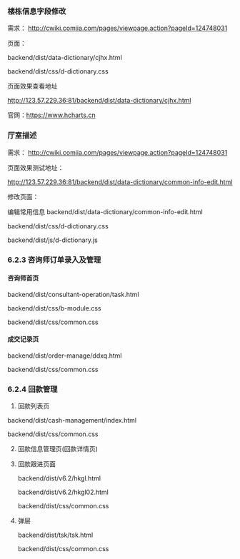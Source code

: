 ### 楼栋信息字段修改

需求： http://cwiki.comjia.com/pages/viewpage.action?pageId=124748031

页面：

backend/dist/data-dictionary/cjhx.html

backend/dist/css/d-dictionary.css

页面效果查看地址

http://123.57.229.36:81/backend/dist/data-dictionary/cjhx.html

官网：https://www.hcharts.cn

### 厅室描述

需求： http://cwiki.comjia.com/pages/viewpage.action?pageId=124748031

页面效果测试地址：

http://123.57.229.36:81/backend/dist/data-dictionary/common-info-edit.html

修改页面：

编辑常用信息 backend/dist/data-dictionary/common-info-edit.html

backend/dist/css/d-dictionary.css

backend/dist/js/d-dictionary.js


### 6.2.3 咨询师订单录入及管理

#### 咨询师首页

backend/dist/consultant-operation/task.html

backend/dist/css/b-module.css

backend/dist/css/common.css

#### 成交记录页

backend/dist/order-manage/ddxq.html

backend/dist/css/common.css


### 6.2.4 回款管理

1. 回款列表页

backend/dist/cash-management/index.html

backend/dist/css/common.css

2. 回款信息管理页(回款详情页)



3. 回款跟进页面

    backend/dist/v6.2/hkgl.html

    backend/dist/v6.2/hkgl02.html

    backend/dist/css/common.css

4. 弹层

    backend/dist/tsk/tsk.html

    backend/dist/css/common.css